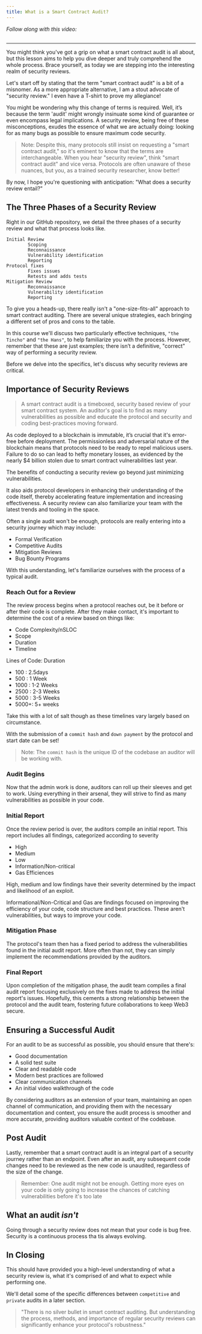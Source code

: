 ```yaml
---
title: What is a Smart Contract Audit?
---
```


_Follow along with this video:_

##

---

You might think you've got a grip on what a smart contract audit is all about, but this lesson aims to help you dive deeper and truly comprehend the whole process. Brace yourself, as today we are stepping into the interesting realm of security reviews.

Let's start off by stating that the term "smart contract audit" is a bit of a misnomer. As a more appropriate alternative, I am a stout advocate of "security review." I even have a T-shirt to prove my allegiance!

You might be wondering why this change of terms is required. Well, it’s because the term 'audit' might wrongly insinuate some kind of guarantee or even encompass legal implications. A security review, being free of these misconceptions, exudes the essence of what we are actually doing: looking for as many bugs as possible to ensure maximum code security.

> Note: Despite this, many protocols still insist on requesting a "smart contract audit," so it's eminent to know that the terms are interchangeable. When you hear "security review", think "smart contract audit" and vice versa. Protocols are often unaware of these nuances, but you, as a trained security researcher, know better!

By now, I hope you're questioning with anticipation: "What does a security review entail?"

## The Three Phases of a Security Review

Right in our GitHub repository, we detail the three phases of a security review and what that process looks like.

    Initial Review
            Scoping
            Reconnaissance
            Vulnerability identification
            Reporting
    Protocol fixes
            Fixes issues
            Retests and adds tests
    Mitigation Review
            Reconnaissance
            Vulnerability identification
            Reporting

To give you a heads-up, there really isn't a "one-size-fits-all" approach to smart contract auditing. There are several unique strategies, each bringing a different set of pros and cons to the table.

In this course we'll discuss two particularly effective techniques, `"the Tincho"` and `"the Hans"`, to help familiarize you with the process. However, remember that these are just examples; there isn’t a definitive, "correct" way of performing a security review.

Before we delve into the specifics, let's discuss why security reviews are critical.

## Importance of Security Reviews

> A smart contract audit is a timeboxed, security based review of your smart contract system. An auditor's goal is to find as many vulnerabilities as possible and educate the protocol and security and coding best-practices moving forward.

As code deployed to a blockchain is immutable, it’s crucial that it's error-free before deployment. The permissionless and adversarial nature of the blockchain means that protocols need to be ready to repel malicious users. Failure to do so can lead to hefty monetary losses, as evidenced by the nearly $4 billion stolen due to smart contract vulnerabilities last year.

The benefits of conducting a security review go beyond just minimizing vulnerabilities.

It also aids protocol developers in enhancing their understanding of the code itself, thereby accelerating feature implementation and increasing effectiveness. A security review can also familiarize your team with the latest trends and tooling in the space.

Often a single audit won't be enough, protocols are really entering into a security journey which may include:

- Formal Verification
- Competitive Audits
- Mitigation Reviews
- Bug Bounty Programs

With this understanding, let's familiarize ourselves with the process of a typical audit.

### Reach Out for a Review

The review process begins when a protocol reaches out, be it before or after their code is complete. After they make contact, it's important to determine the cost of a review based on things like:

- Code Complexity/nSLOC
- Scope
- Duration
- Timeline

Lines of Code: Duration

- 100 : 2.5days
- 500 : 1 Week
- 1000 : 1-2 Weeks
- 2500 : 2-3 Weeks
- 5000 : 3-5 Weeks
- 5000+: 5+ weeks

Take this with a lot of salt though as these timelines vary largely based on circumstance.

With the submission of a `commit hash` and `down payment` by the protocol and start date can be set!

> Note: The `commit hash` is the unique ID of the codebase an auditor will be working with.

### Audit Begins

Now that the admin work is done, auditors can roll up their sleeves and get to work. Using everything in their arsenal, they will strive to find as many vulnerabilities as possible in your code.

### Initial Report

Once the review period is over, the auditors compile an initial report. This report includes all findings, categorized according to severity

- High
- Medium
- Low
- Information/Non-critical
- Gas Efficiences

High, medium and low findings have their severity determined by the impact and likelihood of an exploit.

Informational/Non-Critical and Gas are findings focused on improving the efficiency of your code, code structure and best practices. These aren't vulnerabilities, but ways to improve your code.

### Mitigation Phase

The protocol's team then has a fixed period to address the vulnerabilities found in the initial audit report. More often than not, they can simply implement the recommendations provided by the auditors.

### Final Report

Upon completion of the mitigation phase, the audit team compiles a final audit report focusing exclusively on the fixes made to address the initial report's issues. Hopefully, this cements a strong relationship between the protocol and the audit team, fostering future collaborations to keep Web3 secure.

## Ensuring a Successful Audit

For an audit to be as successful as possible, you should ensure that there's:

- Good documentation
- A solid test suite
- Clear and readable code
- Modern best practices are followed
- Clear communication channels
- An initial video walkthrough of the code

By considering auditors as an extension of your team, maintaining an open channel of communication, and providing them with the necessary documentation and context, you ensure the audit process is smoother and more accurate, providing auditors valuable context of the codebase.

## Post Audit

Lastly, remember that a smart contract audit is an integral part of a security journey rather than an endpoint. Even after an audit, any subsequent code changes need to be reviewed as the new code is unaudited, regardless of the size of the change.

> Remember: One audit might not be enough. Getting more eyes on your code is only going to increase the chances of catching vulnerabilities before it's too late

## What an audit _isn't_

Going through a security review does not mean that your code is bug free. Security is a continuous process tha tis always evolving.

## In Closing

This should have provided you a high-level understanding of what a security review is, what it's comprised of and what to expect while performing one.

We'll detail some of the specific differences between `competitive` and `private` audits in a later section.

> "There is no silver bullet in smart contract auditing. But understanding the process, methods, and importance of regular security reviews can significantly enhance your protocol's robustness."
